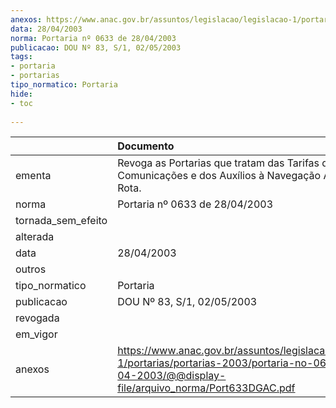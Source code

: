 ```yaml
---
anexos: https://www.anac.gov.br/assuntos/legislacao/legislacao-1/portarias/portarias-2003/portaria-no-0633-de-28-04-2003/@@display-file/arquivo_norma/Port633DGAC.pdf
data: 28/04/2003
norma: Portaria nº 0633 de 28/04/2003
publicacao: DOU Nº 83, S/1, 02/05/2003
tags:
- portaria
- portarias
tipo_normatico: Portaria
hide: 
- toc 
 
---
```


|                    | Documento                                                                                                                                                     |
|:-------------------|:--------------------------------------------------------------------------------------------------------------------------------------------------------------|
| ementa             | Revoga as Portarias que tratam das Tarifas de Uso das Comunicações e dos Auxílios à Navegação Aérea em Rota.                                                  |
| norma              | Portaria nº 0633 de 28/04/2003                                                                                                                                |
| tornada_sem_efeito |                                                                                                                                                               |
| alterada           |                                                                                                                                                               |
| data               | 28/04/2003                                                                                                                                                    |
| outros             |                                                                                                                                                               |
| tipo_normatico     | Portaria                                                                                                                                                      |
| publicacao         | DOU Nº 83, S/1, 02/05/2003                                                                                                                                    |
| revogada           |                                                                                                                                                               |
| em_vigor           |                                                                                                                                                               |
| anexos             | https://www.anac.gov.br/assuntos/legislacao/legislacao-1/portarias/portarias-2003/portaria-no-0633-de-28-04-2003/@@display-file/arquivo_norma/Port633DGAC.pdf |
